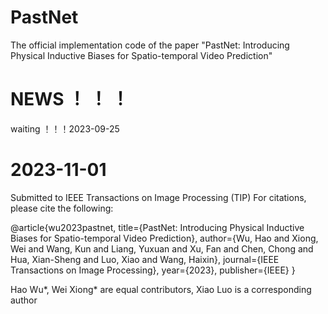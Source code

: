 # PastNet
The official implementation code of the paper "PastNet: Introducing Physical Inductive Biases for Spatio-temporal Video Prediction"
# NEWS ！ ！ ！
waiting ！！！2023-09-25

# 2023-11-01
Submitted to IEEE Transactions on Image Processing (TIP) For citations, please cite the following:

@article{wu2023pastnet,
  title={PastNet: Introducing Physical Inductive Biases for Spatio-temporal Video Prediction},
  author={Wu, Hao and Xiong, Wei and Wang, Kun and Liang, Yuxuan and Xu, Fan and Chen, Chong and Hua, Xian-Sheng and Luo, Xiao and Wang, Haixin},
  journal={IEEE Transactions on Image Processing},
  year={2023},
  publisher={IEEE}
}


Hao Wu*, Wei Xiong* are equal contributors, Xiao Luo is a corresponding author
